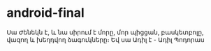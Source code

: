 # android-final
Սա Ժենեկն է, և նա սիրում է մորը, մոր պիցցան, բասկետբոլը, վազող և խեղդվող ձագուկները։ Եվ սա Ադիլ է - Ադիլ Պոդորաս
